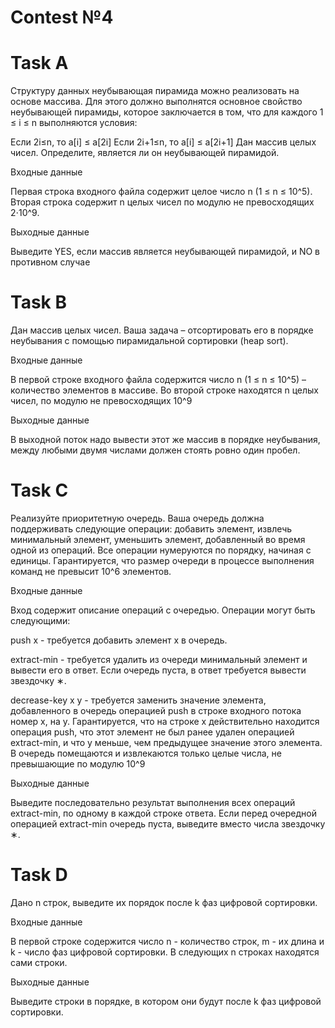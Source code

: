 # Contest №4

# Task A

Структуру данных неубывающая пирамида можно реализовать на основе массива.
Для этого должно выполнятся основное свойство неубывающей пирамиды, которое заключается в том, что для каждого 1 ≤ i ≤ n выполняются условия:

Если 2i≤n, то a[i] ≤ a[2i]
Если 2i+1≤n, то a[i] ≤ a[2i+1]
Дан массив целых чисел. Определите, является ли он неубывающей пирамидой.

Входные данные

Первая строка входного файла содержит целое число n (1 ≤ n ≤ 10^5). Вторая строка содержит n целых чисел по модулю не превосходящих 2⋅10^9.

Выходные данные

Выведите YES, если массив является неубывающей пирамидой, и NO в противном случаe


# Task B

Дан массив целых чисел. Ваша задача – отсортировать его в порядке неубывания с помощью пирамидальной сортировки (heap sort).

Входные данные

В первой строке входного файла содержится число n (1 ≤ n ≤ 10^5) – количество элементов в массиве. Во второй строке находятся n целых чисел, по модулю не превосходящих 10^9
 
Выходные данные

В выходной поток надо вывести этот же массив в порядке неубывания, между любыми двумя числами должен стоять ровно один пробел.


# Task C

Реализуйте приоритетную очередь. Ваша очередь должна поддерживать следующие операции: добавить элемент, извлечь минимальный элемент, уменьшить элемент, добавленный во время одной из операций.
Все операции нумеруются по порядку, начиная с единицы. Гарантируется, что размер очереди в процессе выполнения команд не превысит 10^6 элементов.

Входные данные

Вход содержит описание операций с очередью. Операции могут быть следующими:

push x - требуется добавить элемент x в очередь.

extract-min - требуется удалить из очереди минимальный элемент и вывести его в ответ. Если очередь пуста, в ответ требуется вывести звездочку ∗.

decrease-key x y - требуется заменить значение элемента, добавленного в очередь операцией push в строке входного потока номер x, на y. Гарантируется, что на строке x действительно находится операция push, что этот элемент не был ранее удален операцией extract-min, и что y меньше, чем предыдущее значение этого элемента.
В очередь помещаются и извлекаются только целые числа, не превышающие по модулю 10^9
 
Выходные данные

Выведите последовательно результат выполнения всех операций extract-min, по одному в каждой строке ответа. Если перед очередной операцией extract-min очередь пуста, выведите вместо числа звездочку ∗.


# Task D

Дано n строк, выведите их порядок после k фаз цифровой сортировки.

Входные данные

В первой строке содержится число n - количество строк, m - их длина и k - число фаз цифровой сортировки. В следующих n строках находятся сами строки.

Выходные данные

Выведите строки в порядке, в котором они будут после k фаз цифровой сортировки.
